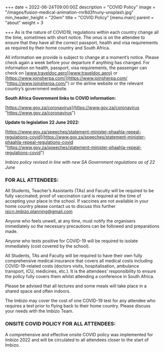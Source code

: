 +++
date = 2022-06-24T09:00:00Z
description = "COVID Policy"
image = "/images/fusion-medical-animation-rnr8d3fnuny-unsplash.jpg"
min_header_height = "20em"
title = "COVID Policy"
[menu.main]
parent = "about"
weight = 3

+++
As is the nature of COVID19, regulations within each country change all the time, sometimes with short notice. The onus is on the attendee to ensure that they have all the correct passport, health and visa requirements as required by their home country and South Africa.

All information we provide is subject to change at a moment’s notice. Please check again a week before your departure if anything has changed. For information on health, passport, visa requirements, the passenger can check on [www.traveldoc.aero](www.traveldoc.aero) or [https://www.joinsherpa.com/](https://www.joinsherpa.com/ "https://www.joinsherpa.com/") or the airline website or the relevant country’s government website.

**South Africa Government links to COVID information:**

[https://www.gov.za/coronavirus](https://www.gov.za/coronavirus "https://www.gov.za/coronavirus")

**Update to legislation 22 June 2022:**

[https://www.gov.za/speeches/statement-minister-phaahla-repeal-regulations-covid](https://www.gov.za/speeches/statement-minister-phaahla-repeal-regulations-covid "https://www.gov.za/speeches/statement-minister-phaahla-repeal-regulations-covid")

_Imbizo policy revised in line with new SA Government regulations as of 22 June_

### FOR ALL ATTENDEES:

All Students, Teacher’s Assistants (TAs) and Faculty will be required to be fully vaccinated; proof of vaccination card is required at the time of accepting your place in the school. If vaccines are not available in your home country please contact us to discuss this further isicn.imbizo.planning@gmail.com

Anyone who feels unwell, at any time, must notify the organisers immediately so the necessary precautions can be followed and preparations made.

Anyone who tests positive for COVID-19 will be required to isolate immediately (cost covered by the school).

All Students, TAs and Faculty will be required to have their own fully comprehensive medical insurance that covers all medical costs including COVID-19-related costs (doctors visits, hospitalisation, ambulance transport, ICU, medicines, etc.). It is the attendees’ responsibility to ensure the policy fully covers them whilst attending a conference in South Africa.

Please be advised that all lectures and some meals will take place in a shared space and often indoors.

The Imbizo may cover the cost of one COVID-19 test for any attendee who requires a test prior to flying back to their home country. Please discuss your needs with the Imbizo Team.

### ONSITE COVID POLICY FOR ALL ATTENDEES:

A comprehensive and effective onsite COVID policy was implemented for Imbizo 2022 and will be circulated to all attendees closer to the start of Imbizo. 